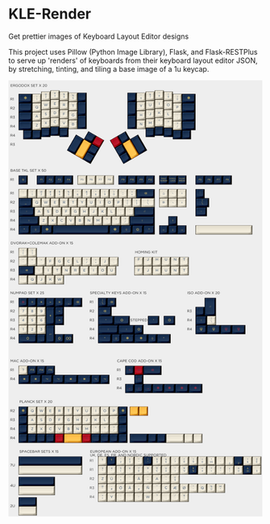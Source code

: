 # KLE-Render
Get prettier images of Keyboard Layout Editor designs

This project uses Pillow (Python Image Library), Flask, and Flask-RESTPlus to serve up 'renders' of keyboards from their keyboard layout editor JSON, by stretching, tinting, and tiling a base image of a 1u keycap.

![Sample Render](https://raw.githubusercontent.com/CQCumbers/kle_render/master/render_output.jpg)
